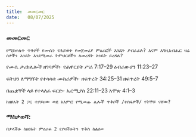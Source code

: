 ```yaml
---
title:  መመርመር
date:   08/07/2025
---
```


### መመርመር

`የሚከተሉት ጥቅሶች የሙሴን የሕይወት የመጀመሪያ ምዕራፎች እንዴት ያብራራሉ? እናም እግዚአብሔር ዛሬ ሰዎችን እንዴት እንደሚመራ ትምህርቶችን ለመረዳት እንዴት ይረዳሉ?`

የሙሴ ታሪክሌሎች ዘገባዎች፦
የሐዋርያት ሥራ 7:17–29
ዕብራውያን 11:23–27

ፍትህን ለማግኘት የተሳሳቱ ሙከራዎች፦
ዘፍጥረት 34:25–31
ዘፍጥረት 49:5–7

በጨቋኞች ላይ የተላለፈ ፍርድ፦
ኤርሚያስ 22:11–23
አሞጽ 4:1–3

`ከዘፀአት 2 ጋር ተያይዘው ወደ አእምሮ የሚመጡ ሌሎች ጥቅሶች /ተስፋዎች/ የትኞቹ ናቸው?`

### ማስታወሻ:
`በቃላችሁ ከዘፀአት ምዕራፍ 2 የያዛችሁትን ጥቅስ ከልሱ።`